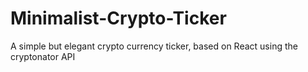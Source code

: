 # Minimalist-Crypto-Ticker
A simple but elegant crypto currency ticker, based on React using the cryptonator API
